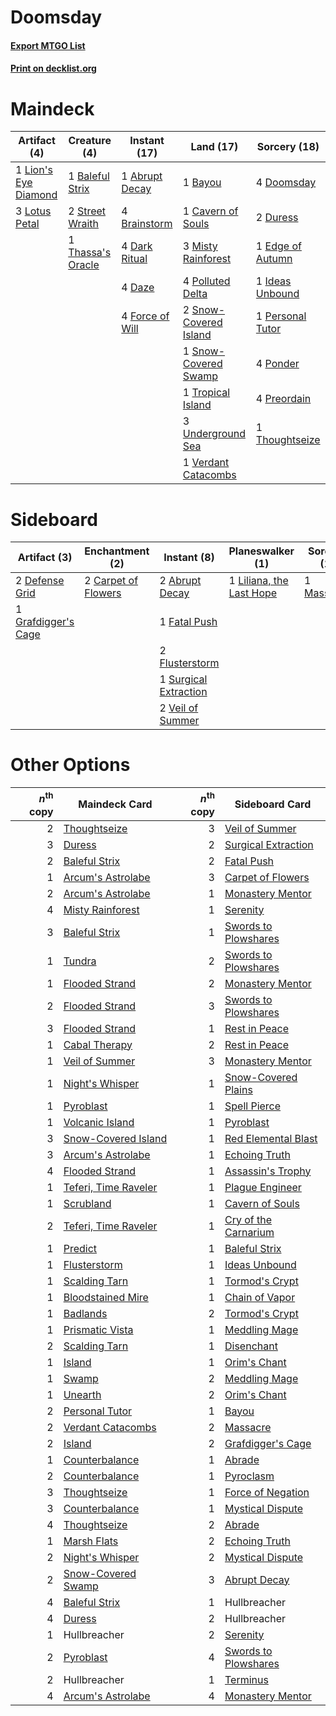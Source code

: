 # Doomsday

#### [Export MTGO List](../collection/Doomsday/Doomsday.txt)
#### [Print on decklist.org](http://decklist.org/?deckmain=1%09Abrupt%20Decay%0A1%09Baleful%20Strix%0A1%09Bayou%0A4%09Brainstorm%0A1%09Cavern%20of%20Souls%0A4%09Dark%20Ritual%0A4%09Daze%0A4%09Doomsday%0A2%09Duress%0A1%09Edge%20of%20Autumn%0A4%09Force%20of%20Will%0A1%09Ideas%20Unbound%0A1%09Lion's%20Eye%20Diamond%0A3%09Lotus%20Petal%0A3%09Misty%20Rainforest%0A1%09Personal%20Tutor%0A4%09Polluted%20Delta%0A4%09Ponder%0A4%09Preordain%0A2%09Snow-Covered%20Island%0A1%09Snow-Covered%20Swamp%0A2%09Street%20Wraith%0A1%09Thassa's%20Oracle%0A1%09Thoughtseize%0A1%09Tropical%20Island%0A3%09Underground%20Sea%0A1%09Verdant%20Catacombs&deckside=2%09Abrupt%20Decay%0A2%09Carpet%20of%20Flowers%0A2%09Defense%20Grid%0A1%09Fatal%20Push%0A2%09Flusterstorm%0A1%09Grafdigger's%20Cage%0A1%09Liliana,%20the%20Last%20Hope%0A1%09Massacre%0A1%09Surgical%20Extraction%0A2%09Veil%20of%20Summer)
# Maindeck

|                                        Artifact (4)                                         |                                        Creature (4)                                        |                                      Instant (17)                                       |                                           Land (17)                                            |                                       Sorcery (18)                                        |
|---------------------------------------------------------------------------------------------|--------------------------------------------------------------------------------------------|-----------------------------------------------------------------------------------------|------------------------------------------------------------------------------------------------|-------------------------------------------------------------------------------------------|
|1 [Lion's Eye Diamond](http://gatherer.wizards.com/Pages/Card/Details.aspx?multiverseid=3255)|1 [Baleful Strix](http://gatherer.wizards.com/Pages/Card/Details.aspx?multiverseid=376260)  |1 [Abrupt Decay](http://gatherer.wizards.com/Pages/Card/Details.aspx?multiverseid=456061)|1 [Bayou](http://gatherer.wizards.com/Pages/Card/Details.aspx?multiverseid=879)                 |4 [Doomsday](http://gatherer.wizards.com/Pages/Card/Details.aspx?multiverseid=15397)       |
|3 [Lotus Petal](http://gatherer.wizards.com/Pages/Card/Details.aspx?multiverseid=420602)     |2 [Street Wraith](http://gatherer.wizards.com/Pages/Card/Details.aspx?multiverseid=442097)  |4 [Brainstorm](http://gatherer.wizards.com/Pages/Card/Details.aspx?multiverseid=3897)    |1 [Cavern of Souls](http://gatherer.wizards.com/Pages/Card/Details.aspx?multiverseid=278058)    |2 [Duress](http://gatherer.wizards.com/Pages/Card/Details.aspx?multiverseid=14557)         |
|                                                                                             |1 [Thassa's Oracle](http://gatherer.wizards.com/Pages/Card/Details.aspx?multiverseid=476324)|4 [Dark Ritual](http://gatherer.wizards.com/Pages/Card/Details.aspx?multiverseid=651)    |3 [Misty Rainforest](http://gatherer.wizards.com/Pages/Card/Details.aspx?multiverseid=405102)   |1 [Edge of Autumn](http://gatherer.wizards.com/Pages/Card/Details.aspx?multiverseid=243442)|
|                                                                                             |                                                                                            |4 [Daze](http://gatherer.wizards.com/Pages/Card/Details.aspx?multiverseid=189255)        |4 [Polluted Delta](http://gatherer.wizards.com/Pages/Card/Details.aspx?multiverseid=405104)     |1 [Ideas Unbound](http://gatherer.wizards.com/Pages/Card/Details.aspx?multiverseid=88789)  |
|                                                                                             |                                                                                            |4 [Force of Will](http://gatherer.wizards.com/Pages/Card/Details.aspx?multiverseid=3107) |2 [Snow-Covered Island](http://gatherer.wizards.com/Pages/Card/Details.aspx?multiverseid=121130)|1 [Personal Tutor](http://gatherer.wizards.com/Pages/Card/Details.aspx?multiverseid=184775)|
|                                                                                             |                                                                                            |                                                                                         |1 [Snow-Covered Swamp](http://gatherer.wizards.com/Pages/Card/Details.aspx?multiverseid=121256) |4 [Ponder](http://gatherer.wizards.com/Pages/Card/Details.aspx?multiverseid=451051)        |
|                                                                                             |                                                                                            |                                                                                         |1 [Tropical Island](http://gatherer.wizards.com/Pages/Card/Details.aspx?multiverseid=884)       |4 [Preordain](http://gatherer.wizards.com/Pages/Card/Details.aspx?multiverseid=405347)     |
|                                                                                             |                                                                                            |                                                                                         |3 [Underground Sea](http://gatherer.wizards.com/Pages/Card/Details.aspx?multiverseid=886)       |1 [Thoughtseize](http://gatherer.wizards.com/Pages/Card/Details.aspx?multiverseid=438676)  |
|                                                                                             |                                                                                            |                                                                                         |1 [Verdant Catacombs](http://gatherer.wizards.com/Pages/Card/Details.aspx?multiverseid=405113)  |                                                                                           |


# Sideboard

|                                         Artifact (3)                                         |                                      Enchantment (2)                                       |                                          Instant (8)                                           |                                         Planeswalker (1)                                          |                                    Sorcery (1)                                     |
|----------------------------------------------------------------------------------------------|--------------------------------------------------------------------------------------------|------------------------------------------------------------------------------------------------|---------------------------------------------------------------------------------------------------|------------------------------------------------------------------------------------|
|2 [Defense Grid](http://gatherer.wizards.com/Pages/Card/Details.aspx?multiverseid=45481)      |2 [Carpet of Flowers](http://gatherer.wizards.com/Pages/Card/Details.aspx?multiverseid=5858)|2 [Abrupt Decay](http://gatherer.wizards.com/Pages/Card/Details.aspx?multiverseid=456061)       |1 [Liliana, the Last Hope](http://gatherer.wizards.com/Pages/Card/Details.aspx?multiverseid=414388)|1 [Massacre](http://gatherer.wizards.com/Pages/Card/Details.aspx?multiverseid=21324)|
|1 [Grafdigger's Cage](http://gatherer.wizards.com/Pages/Card/Details.aspx?multiverseid=278452)|                                                                                            |1 [Fatal Push](http://gatherer.wizards.com/Pages/Card/Details.aspx?multiverseid=423724)         |                                                                                                   |                                                                                    |
|                                                                                              |                                                                                            |2 [Flusterstorm](http://gatherer.wizards.com/Pages/Card/Details.aspx?multiverseid=228255)       |                                                                                                   |                                                                                    |
|                                                                                              |                                                                                            |1 [Surgical Extraction](http://gatherer.wizards.com/Pages/Card/Details.aspx?multiverseid=397706)|                                                                                                   |                                                                                    |
|                                                                                              |                                                                                            |2 [Veil of Summer](http://gatherer.wizards.com/Pages/Card/Details.aspx?multiverseid=466952)     |                                                                                                   |                                                                                    |


# Other Options

|*n*<sup>th</sup> copy|                                         Maindeck Card                                         |*n*<sup>th</sup> copy|                                        Sideboard Card                                         |
|--------------------:|-----------------------------------------------------------------------------------------------|--------------------:|-----------------------------------------------------------------------------------------------|
|                    2|[Thoughtseize](http://gatherer.wizards.com/Pages/Card/Details.aspx?multiverseid=438676)        |                    3|[Veil of Summer](http://gatherer.wizards.com/Pages/Card/Details.aspx?multiverseid=466952)      |
|                    3|[Duress](http://gatherer.wizards.com/Pages/Card/Details.aspx?multiverseid=14557)               |                    2|[Surgical Extraction](http://gatherer.wizards.com/Pages/Card/Details.aspx?multiverseid=397706) |
|                    2|[Baleful Strix](http://gatherer.wizards.com/Pages/Card/Details.aspx?multiverseid=376260)       |                    2|[Fatal Push](http://gatherer.wizards.com/Pages/Card/Details.aspx?multiverseid=423724)          |
|                    1|[Arcum's Astrolabe](http://gatherer.wizards.com/Pages/Card/Details.aspx?multiverseid=464169)   |                    3|[Carpet of Flowers](http://gatherer.wizards.com/Pages/Card/Details.aspx?multiverseid=5858)     |
|                    2|[Arcum's Astrolabe](http://gatherer.wizards.com/Pages/Card/Details.aspx?multiverseid=464169)   |                    1|[Monastery Mentor](http://gatherer.wizards.com/Pages/Card/Details.aspx?multiverseid=391883)    |
|                    4|[Misty Rainforest](http://gatherer.wizards.com/Pages/Card/Details.aspx?multiverseid=405102)    |                    1|[Serenity](http://gatherer.wizards.com/Pages/Card/Details.aspx?multiverseid=15360)             |
|                    3|[Baleful Strix](http://gatherer.wizards.com/Pages/Card/Details.aspx?multiverseid=376260)       |                    1|[Swords to Plowshares](http://gatherer.wizards.com/Pages/Card/Details.aspx?multiverseid=869)   |
|                    1|[Tundra](http://gatherer.wizards.com/Pages/Card/Details.aspx?multiverseid=885)                 |                    2|[Swords to Plowshares](http://gatherer.wizards.com/Pages/Card/Details.aspx?multiverseid=869)   |
|                    1|[Flooded Strand](http://gatherer.wizards.com/Pages/Card/Details.aspx?multiverseid=405098)      |                    2|[Monastery Mentor](http://gatherer.wizards.com/Pages/Card/Details.aspx?multiverseid=391883)    |
|                    2|[Flooded Strand](http://gatherer.wizards.com/Pages/Card/Details.aspx?multiverseid=405098)      |                    3|[Swords to Plowshares](http://gatherer.wizards.com/Pages/Card/Details.aspx?multiverseid=869)   |
|                    3|[Flooded Strand](http://gatherer.wizards.com/Pages/Card/Details.aspx?multiverseid=405098)      |                    1|[Rest in Peace](http://gatherer.wizards.com/Pages/Card/Details.aspx?multiverseid=442021)       |
|                    1|[Cabal Therapy](http://gatherer.wizards.com/Pages/Card/Details.aspx?multiverseid=413625)       |                    2|[Rest in Peace](http://gatherer.wizards.com/Pages/Card/Details.aspx?multiverseid=442021)       |
|                    1|[Veil of Summer](http://gatherer.wizards.com/Pages/Card/Details.aspx?multiverseid=466952)      |                    3|[Monastery Mentor](http://gatherer.wizards.com/Pages/Card/Details.aspx?multiverseid=391883)    |
|                    1|[Night's Whisper](http://gatherer.wizards.com/Pages/Card/Details.aspx?multiverseid=51178)      |                    1|[Snow-Covered Plains](http://gatherer.wizards.com/Pages/Card/Details.aspx?multiverseid=121267) |
|                    1|[Pyroblast](http://gatherer.wizards.com/Pages/Card/Details.aspx?multiverseid=4083)             |                    1|[Spell Pierce](http://gatherer.wizards.com/Pages/Card/Details.aspx?multiverseid=425876)        |
|                    1|[Volcanic Island](http://gatherer.wizards.com/Pages/Card/Details.aspx?multiverseid=887)        |                    1|[Pyroblast](http://gatherer.wizards.com/Pages/Card/Details.aspx?multiverseid=4083)             |
|                    3|[Snow-Covered Island](http://gatherer.wizards.com/Pages/Card/Details.aspx?multiverseid=121130) |                    1|[Red Elemental Blast](http://gatherer.wizards.com/Pages/Card/Details.aspx?multiverseid=814)    |
|                    3|[Arcum's Astrolabe](http://gatherer.wizards.com/Pages/Card/Details.aspx?multiverseid=464169)   |                    1|[Echoing Truth](http://gatherer.wizards.com/Pages/Card/Details.aspx?multiverseid=405212)       |
|                    4|[Flooded Strand](http://gatherer.wizards.com/Pages/Card/Details.aspx?multiverseid=405098)      |                    1|[Assassin's Trophy](http://gatherer.wizards.com/Pages/Card/Details.aspx?multiverseid=452902)   |
|                    1|[Teferi, Time Raveler](http://gatherer.wizards.com/Pages/Card/Details.aspx?multiverseid=461148)|                    1|[Plague Engineer](http://gatherer.wizards.com/Pages/Card/Details.aspx?multiverseid=464049)     |
|                    1|[Scrubland](http://gatherer.wizards.com/Pages/Card/Details.aspx?multiverseid=882)              |                    1|[Cavern of Souls](http://gatherer.wizards.com/Pages/Card/Details.aspx?multiverseid=278058)     |
|                    2|[Teferi, Time Raveler](http://gatherer.wizards.com/Pages/Card/Details.aspx?multiverseid=461148)|                    1|[Cry of the Carnarium](http://gatherer.wizards.com/Pages/Card/Details.aspx?multiverseid=457214)|
|                    1|[Predict](http://gatherer.wizards.com/Pages/Card/Details.aspx?multiverseid=451053)             |                    1|[Baleful Strix](http://gatherer.wizards.com/Pages/Card/Details.aspx?multiverseid=376260)       |
|                    1|[Flusterstorm](http://gatherer.wizards.com/Pages/Card/Details.aspx?multiverseid=228255)        |                    1|[Ideas Unbound](http://gatherer.wizards.com/Pages/Card/Details.aspx?multiverseid=88789)        |
|                    1|[Scalding Tarn](http://gatherer.wizards.com/Pages/Card/Details.aspx?multiverseid=405107)       |                    1|[Tormod's Crypt](http://gatherer.wizards.com/Pages/Card/Details.aspx?multiverseid=389723)      |
|                    1|[Bloodstained Mire](http://gatherer.wizards.com/Pages/Card/Details.aspx?multiverseid=405094)   |                    1|[Chain of Vapor](http://gatherer.wizards.com/Pages/Card/Details.aspx?multiverseid=420701)      |
|                    1|[Badlands](http://gatherer.wizards.com/Pages/Card/Details.aspx?multiverseid=878)               |                    2|[Tormod's Crypt](http://gatherer.wizards.com/Pages/Card/Details.aspx?multiverseid=389723)      |
|                    1|[Prismatic Vista](http://gatherer.wizards.com/Pages/Card/Details.aspx?multiverseid=464193)     |                    1|[Meddling Mage](http://gatherer.wizards.com/Pages/Card/Details.aspx?multiverseid=179547)       |
|                    2|[Scalding Tarn](http://gatherer.wizards.com/Pages/Card/Details.aspx?multiverseid=405107)       |                    1|[Disenchant](http://gatherer.wizards.com/Pages/Card/Details.aspx?multiverseid=847)             |
|                    1|[Island](http://gatherer.wizards.com/Pages/Card/Details.aspx?multiverseid=439857)              |                    1|[Orim's Chant](http://gatherer.wizards.com/Pages/Card/Details.aspx?multiverseid=26852)         |
|                    1|[Swamp](http://gatherer.wizards.com/Pages/Card/Details.aspx?multiverseid=439858)               |                    2|[Meddling Mage](http://gatherer.wizards.com/Pages/Card/Details.aspx?multiverseid=179547)       |
|                    1|[Unearth](http://gatherer.wizards.com/Pages/Card/Details.aspx?multiverseid=442102)             |                    2|[Orim's Chant](http://gatherer.wizards.com/Pages/Card/Details.aspx?multiverseid=26852)         |
|                    2|[Personal Tutor](http://gatherer.wizards.com/Pages/Card/Details.aspx?multiverseid=184775)      |                    1|[Bayou](http://gatherer.wizards.com/Pages/Card/Details.aspx?multiverseid=879)                  |
|                    2|[Verdant Catacombs](http://gatherer.wizards.com/Pages/Card/Details.aspx?multiverseid=405113)   |                    2|[Massacre](http://gatherer.wizards.com/Pages/Card/Details.aspx?multiverseid=21324)             |
|                    2|[Island](http://gatherer.wizards.com/Pages/Card/Details.aspx?multiverseid=439857)              |                    2|[Grafdigger's Cage](http://gatherer.wizards.com/Pages/Card/Details.aspx?multiverseid=278452)   |
|                    1|[Counterbalance](http://gatherer.wizards.com/Pages/Card/Details.aspx?multiverseid=121159)      |                    1|[Abrade](http://gatherer.wizards.com/Pages/Card/Details.aspx?multiverseid=430772)              |
|                    2|[Counterbalance](http://gatherer.wizards.com/Pages/Card/Details.aspx?multiverseid=121159)      |                    1|[Pyroclasm](http://gatherer.wizards.com/Pages/Card/Details.aspx?multiverseid=129801)           |
|                    3|[Thoughtseize](http://gatherer.wizards.com/Pages/Card/Details.aspx?multiverseid=438676)        |                    1|[Force of Negation](http://gatherer.wizards.com/Pages/Card/Details.aspx?multiverseid=464001)   |
|                    3|[Counterbalance](http://gatherer.wizards.com/Pages/Card/Details.aspx?multiverseid=121159)      |                    1|[Mystical Dispute](http://gatherer.wizards.com/Pages/Card/Details.aspx?multiverseid=473020)    |
|                    4|[Thoughtseize](http://gatherer.wizards.com/Pages/Card/Details.aspx?multiverseid=438676)        |                    2|[Abrade](http://gatherer.wizards.com/Pages/Card/Details.aspx?multiverseid=430772)              |
|                    1|[Marsh Flats](http://gatherer.wizards.com/Pages/Card/Details.aspx?multiverseid=405101)         |                    2|[Echoing Truth](http://gatherer.wizards.com/Pages/Card/Details.aspx?multiverseid=405212)       |
|                    2|[Night's Whisper](http://gatherer.wizards.com/Pages/Card/Details.aspx?multiverseid=51178)      |                    2|[Mystical Dispute](http://gatherer.wizards.com/Pages/Card/Details.aspx?multiverseid=473020)    |
|                    2|[Snow-Covered Swamp](http://gatherer.wizards.com/Pages/Card/Details.aspx?multiverseid=121256)  |                    3|[Abrupt Decay](http://gatherer.wizards.com/Pages/Card/Details.aspx?multiverseid=456061)        |
|                    4|[Baleful Strix](http://gatherer.wizards.com/Pages/Card/Details.aspx?multiverseid=376260)       |                    1|Hullbreacher                                                                                   |
|                    4|[Duress](http://gatherer.wizards.com/Pages/Card/Details.aspx?multiverseid=14557)               |                    2|Hullbreacher                                                                                   |
|                    1|Hullbreacher                                                                                   |                    2|[Serenity](http://gatherer.wizards.com/Pages/Card/Details.aspx?multiverseid=15360)             |
|                    2|[Pyroblast](http://gatherer.wizards.com/Pages/Card/Details.aspx?multiverseid=4083)             |                    4|[Swords to Plowshares](http://gatherer.wizards.com/Pages/Card/Details.aspx?multiverseid=869)   |
|                    2|Hullbreacher                                                                                   |                    1|[Terminus](http://gatherer.wizards.com/Pages/Card/Details.aspx?multiverseid=262703)            |
|                    4|[Arcum's Astrolabe](http://gatherer.wizards.com/Pages/Card/Details.aspx?multiverseid=464169)   |                    4|[Monastery Mentor](http://gatherer.wizards.com/Pages/Card/Details.aspx?multiverseid=391883)    |

